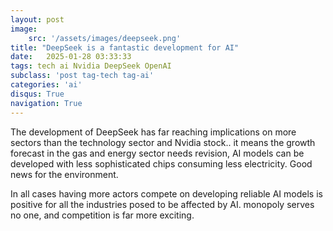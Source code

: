 ```yaml
---
layout: post
image: 
    src: '/assets/images/deepseek.png'
title: "DeepSeek is a fantastic development for AI"
date:   2025-01-28 03:33:33
tags: tech ai Nvidia DeepSeek OpenAI
subclass: 'post tag-tech tag-ai'
categories: 'ai'
disqus: True
navigation: True
---
```


The development of DeepSeek has far reaching implications on more sectors than the technology sector and Nvidia stock.. it means the growth forecast in the gas and energy sector needs revision, AI models can be developed with less sophisticated chips consuming less electricity. Good news for the environment.

In all cases having more actors compete on developing reliable AI models is positive for all the industries posed to be affected by AI. monopoly serves no one, and competition is far more exciting.
